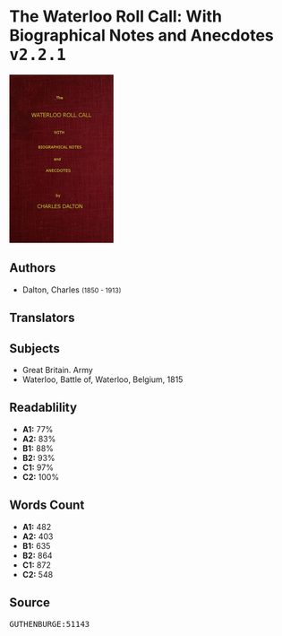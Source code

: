 # The Waterloo Roll Call: With Biographical Notes and Anecdotes <kbd>v2.2.1</kbd>

![](./cover.medium.jpg "")

## Authors


 - Dalton, Charles <small>(1850 - 1913)</small>

## Translators



## Subjects


 - Great Britain. Army
 - Waterloo, Battle of, Waterloo, Belgium, 1815

## Readablility


 - **A1:** 77%
 - **A2:** 83%
 - **B1:** 88%
 - **B2:** 93%
 - **C1:** 97%
 - **C2:** 100%

## Words Count


 - **A1:** 482
 - **A2:** 403
 - **B1:** 635
 - **B2:** 864
 - **C1:** 872
 - **C2:** 548

## Source


<kbd>GUTHENBURGE:51143</kbd>
